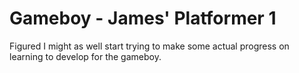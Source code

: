 # Gameboy - James' Platformer 1
 Figured I might as well start trying to make some actual progress on learning to develop for the gameboy.
